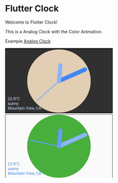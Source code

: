 # Flutter Clock

Welcome to Flutter Clock!

This is a Analog Clock with the Color Animation.

Example [Analog Clock](analog_clock)

<img src='analog_clock/analog_dark.jpg' width='350'>

<img src='analog_clock/analog_light.jpg' width='350'>
